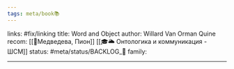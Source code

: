 ```yaml
---
tags: meta/book📚
---
```

links: #fix/linking
title: Word and Object
author: Willard Van Orman Quine
recom: [[👤Медведева, Пион]]  [[🎓🌥️ Онтологика и коммуникация - ШСМ]]
status: #meta/status/BACKLOG_🌰
family:

---

